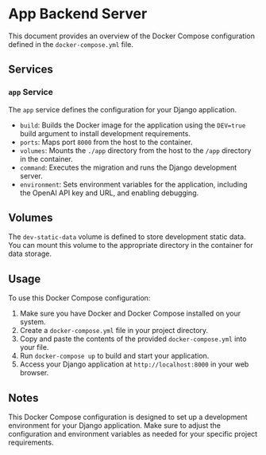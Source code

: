 <!DOCTYPE html>
<html>
<body>

<h1>App Backend Server</h1>

<p>This document provides an overview of the Docker Compose configuration defined in the <code>docker-compose.yml</code> file.</p>

<h2>Services</h2>

<h3><code>app</code> Service</h3>

<p>The <code>app</code> service defines the configuration for your Django application.</p>

<ul>
    <li><code>build</code>: Builds the Docker image for the application using the <code>DEV=true</code> build argument to install development requirements.</li>
    <li><code>ports</code>: Maps port <code>8000</code> from the host to the container.</li>
    <li><code>volumes</code>: Mounts the <code>./app</code> directory from the host to the <code>/app</code> directory in the container.</li>
    <li><code>command</code>: Executes the migration and runs the Django development server.</li>
    <li><code>environment</code>: Sets environment variables for the application, including the OpenAI API key and URL, and enabling debugging.</li>
</ul>

<h2>Volumes</h2>

<p>The <code>dev-static-data</code> volume is defined to store development static data. You can mount this volume to the appropriate directory in the container for data storage.</p>

<h2>Usage</h2>

<p>To use this Docker Compose configuration:</p>

<ol>
    <li>Make sure you have Docker and Docker Compose installed on your system.</li>
    <li>Create a <code>docker-compose.yml</code> file in your project directory.</li>
    <li>Copy and paste the contents of the provided <code>docker-compose.yml</code> into your file.</li>
    <li>Run <code>docker-compose up</code> to build and start your application.</li>
    <li>Access your Django application at <code>http://localhost:8000</code> in your web browser.</li>
</ol>

<h2>Notes</h2>

<p>This Docker Compose configuration is designed to set up a development environment for your Django application. Make sure to adjust the configuration and environment variables as needed for your specific project requirements.</p>

</body>
</html>
